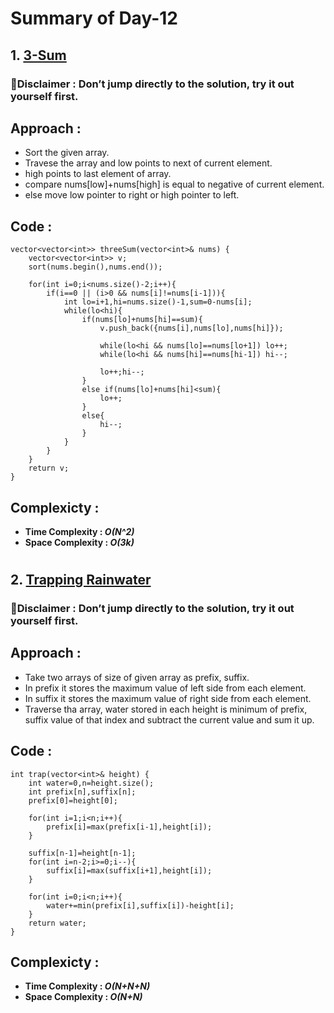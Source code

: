 # Summary of Day-12

## 1. [3-Sum](https://leetcode.com/problems/3sum/)

### 🚨Disclaimer : Don’t jump directly to the solution, try it out yourself first.

## Approach :
* Sort the given array.
* Travese the array and low points to next of current element.
* high points to last element of array.
* compare nums[low]+nums[high] is equal to negative of current element.
* else move low pointer to right or high pointer to left.
## Code :
```
vector<vector<int>> threeSum(vector<int>& nums) {
    vector<vector<int>> v;
    sort(nums.begin(),nums.end());

    for(int i=0;i<nums.size()-2;i++){
        if(i==0 || (i>0 && nums[i]!=nums[i-1])){
            int lo=i+1,hi=nums.size()-1,sum=0-nums[i];
            while(lo<hi){
                if(nums[lo]+nums[hi]==sum){
                    v.push_back({nums[i],nums[lo],nums[hi]});

                    while(lo<hi && nums[lo]==nums[lo+1]) lo++;
                    while(lo<hi && nums[hi]==nums[hi-1]) hi--;

                    lo++;hi--;
                }
                else if(nums[lo]+nums[hi]<sum){
                    lo++;
                }
                else{
                    hi--;
                }
            }
        }
    }
    return v;
}
```

## Complexicty :
* **Time Complexity : *O(N^2)***
* **Space Complexity : *O(3k)***

#
## 2. [Trapping Rainwater](https://leetcode.com/problems/trapping-rain-water/)

### 🚨Disclaimer : Don’t jump directly to the solution, try it out yourself first.

## Approach :
* Take two arrays of size of given array as prefix, suffix.
* In prefix it stores the maximum value of left side from each element.
* In suffix it stores the maximum value of right side from each element.
* Traverse tha array, water stored in each height is minimum of prefix, suffix value of that index and subtract the current value and sum it up.


## Code :
```
int trap(vector<int>& height) {
    int water=0,n=height.size();
    int prefix[n],suffix[n];
    prefix[0]=height[0];

    for(int i=1;i<n;i++){
        prefix[i]=max(prefix[i-1],height[i]);
    }

    suffix[n-1]=height[n-1];
    for(int i=n-2;i>=0;i--){
        suffix[i]=max(suffix[i+1],height[i]);
    }

    for(int i=0;i<n;i++){
        water+=min(prefix[i],suffix[i])-height[i];
    }
    return water;
}
```

## Complexicty :
* **Time Complexity : *O(N+N+N)***
* **Space Complexity : *O(N+N)***
